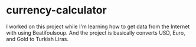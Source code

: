 # currency-calculator
I worked on this project while I'm learning how to get data from the Internet with using Beatifoulsoup.
And the project is basically converts USD, Euro, and Gold to Turkish Liras.
